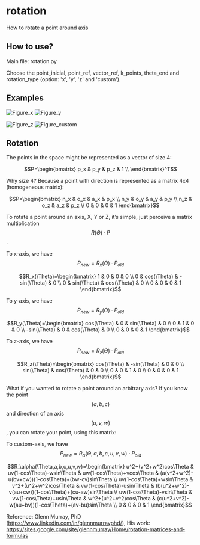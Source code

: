 # rotation
 How to rotate a point around axis

## How to use?

Main file: rotation.py

Choose the point_inicial, point_ref, vector_ref, k_points, theta_end and rotation_type (option: 'x', 'y', 'z' and 'custom').

## Examples
![Figure_x](https://github.com/user-attachments/assets/6b07eff2-b6ce-4397-b9a8-e0dc8239dc7d) ![Figure_y](https://github.com/user-attachments/assets/4db2e375-cf93-4f7e-b4ce-92d8ef2ddac8)

![Figure_z](https://github.com/user-attachments/assets/239129e1-1849-4e2a-af9b-e3d130d7e428) ![Figure_custom](https://github.com/user-attachments/assets/49e4e3aa-5261-46b1-a9ac-0ec562d60293)

## Rotation
The points in the space might be represented as a vector of size 4:

$$P=\begin{bmatrix}
p_x & p_y & p_z & 1 \\
\end{bmatrix}^T$$

Why size 4? Because a point with direction is represented as a matrix 4x4 (homogeneous matrix):

$$P=\begin{bmatrix}
n_x & o_x & a_x & p_x \\
n_y & o_y & a_y & p_y \\
n_z & o_z & a_z & p_z \\
0 & 0 & 0 & 1
\end{bmatrix}$$

To rotate a point around an axis, X, Y or Z, it’s simple, just perceive a matrix multiplication $$R(\Theta) \cdot P$$.

To x-axis, we have $$P_{new}=R_x(\Theta) \cdot P_{old}$$

$$R_x(\Theta)=\begin{bmatrix}
1 & 0 & 0 & 0 \\
0 & cos(\Theta) & -sin(\Theta) & 0 \\
0 & sin(\Theta) & cos(\Theta) & 0 \\
0 & 0 & 0 & 1
\end{bmatrix}$$

To y-axis, we have $$P_{new}=R_y(\Theta) \cdot P_{old}$$

$$R_y(\Theta)=\begin{bmatrix}
cos(\Theta) & 0 & sin(\Theta) & 0 \\
0 & 1 & 0 & 0 \\
-sin(\Theta) & 0 & cos(\Theta) & 0 \\
0 & 0 & 0 & 1
\end{bmatrix}$$

To z-axis, we have $$P_{new}=R_z(\Theta) \cdot P_{old}$$

$$R_z(\Theta)=\begin{bmatrix}
cos(\Theta) & -sin(\Theta) & 0 & 0 \\
sin(\Theta) & cos(\Theta) & 0 & 0 \\
0 & 0 & 1 & 0 \\
0 & 0 & 0 & 1
\end{bmatrix}$$

What if you wanted to rotate a point around an arbitrary axis? If you know the point $$(a,b,c)$$ and direction of an axis $$(u,v,w)$$, you can rotate your point, using this matrix:

To custom-axis, we have $$P_{new}=R_\alpha(\Theta,a,b,c,u,v,w) \cdot P_{old}$$

$$R_\alpha(\Theta,a,b,c,u,v,w)=\begin{bmatrix}
u^2+(v^2+w^2)cos\Theta & uv(1-cos\Theta)-wsin\Theta & uw(1-cos\Theta)+vcos\Theta & (a(v^2+w^2)-u(bv+cw))(1-cos\Theta)+(bw-cv)sin\Theta \\
uv(1-cos\Theta)+wsin\Theta & v^2+(u^2+w^2)cos\Theta & vw(1-cos\Theta)-usin\Theta & (b(u^2+w^2)-v(au+cw))(1-cos\Theta)+(cu-aw)sin\Theta \\
uw(1-cos\Theta)-vsin\Theta & vw(1-cos\Theta)+usin\Theta & w^2+(u^2+v^2)cos\Theta & (c(u^2+v^2)-w(au+bv))(1-cos\Theta)+(av-bu)sin\Theta \\
0 & 0 & 0 & 1
\end{bmatrix}$$

Reference: Glenn Murray, PhD (https://www.linkedin.com/in/glennmurrayphd/), His work: https://sites.google.com/site/glennmurray/Home/rotation-matrices-and-formulas
